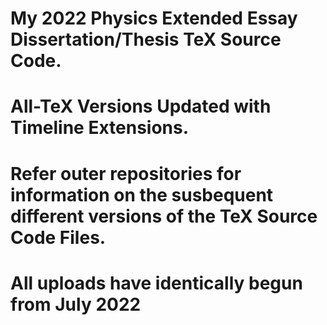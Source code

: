# My 2022 Physics Extended Essay Dissertation/Thesis TeX Source Code. 
# All-TeX Versions Updated with Timeline Extensions.
# Refer outer repositories for information on the susbequent different versions of the TeX Source Code Files.

# All uploads have identically begun from July 2022
